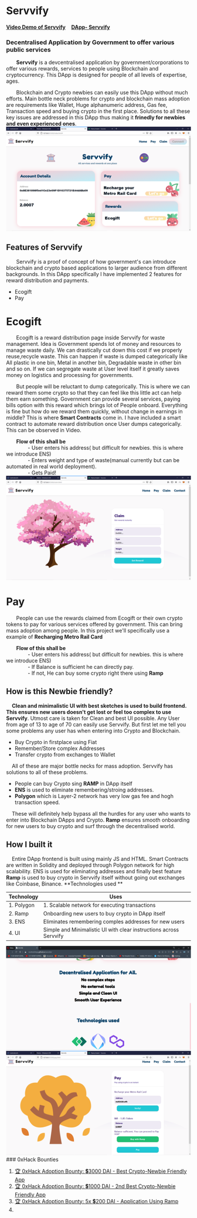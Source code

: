 # Servvify #
<p align="centre">
<a href="https://youtu.be/IkA6MlfwPXM"><strong>Video Demo of Servvify</strong></a> &nbsp;&nbsp;
<a href="https://mohinishteja.github.io/servvify/"><strong>DApp- Servvify</strong></a>
</p>

### Decentralised Application by Government to offer various public services


&nbsp; &nbsp; &nbsp; &nbsp;**Servvify** is a devcentralised application by government/corporations to offer various rewards, services to people using Blockchain and cryptocurrency. This DApp is designed for people of all levels of expertise, ages. 

&nbsp; &nbsp; &nbsp; &nbsp;Blockchain and Crypto newbies can easily use this DApp without much efforts. Main bottle neck problems for crypto and blockchain mass adoption are requirements like Wallet, Huge alphanumeric address, Gas fee, Transaction speed and buying crypto in the first place. Solutions to all these key issues are addressed in this DApp thus making it **frinedly for newbies and even experienced ones**.
<img src="img/Screenshot (1145).png" >

## Features of Servvify
&nbsp; &nbsp; &nbsp; &nbsp;Servvify is a proof of concept of how government's can introduce blockchain and crypto based applications to larger audience from different backgrounds. In this DApp specifically I have implemented 2 features for reward distribution and payments.
   - Ecogift
   - Pay
   
# Ecogift
&nbsp; &nbsp; &nbsp; &nbsp;Ecogift is a reward distribution page inside Servvify for waste management. Idea is Government spends lot of money and resources to manage waste daily. We can drastically cut down this cost if we properly reuse,recycle waste. This can happen if waste is dumped categorically like All plastic in one bin, Metal in another bin, Degradable waste in other bin and so on. If we can segregate waste at User level itself it greatly saves money on logistics and processing for governments. 
   
&nbsp; &nbsp; &nbsp; &nbsp;But people will be reluctant to dump categorically. This is where we can reward them some crypto so that they can feel like this little act can help them earn something. Government can provide several services, paying bills option with this reward which brings lot of People onboard. Everything is fine but how do we reward them quickly, without change in earnings in middle? This is where **Smart Contracts** come in. I have included a smart contract to automate reward distribution once User dumps categorically. This can be observed in Video.
   
 &nbsp; &nbsp; &nbsp; &nbsp;**Flow of this shall be**<br>
 &nbsp; &nbsp; &nbsp; &nbsp;&nbsp; &nbsp; &nbsp; &nbsp; - User enters his address( but difficult for newbies. this is where we introduce ENS)<br>
 &nbsp; &nbsp; &nbsp; &nbsp;&nbsp; &nbsp; &nbsp; &nbsp; - Enters weight and type of waste(manual currently but can be automated in real world deployment).<br>
 &nbsp; &nbsp; &nbsp; &nbsp;&nbsp; &nbsp; &nbsp; &nbsp; - Gets Paid!<br>
 <img src="img/Screenshot (1147).png" >
  
# Pay
&nbsp; &nbsp; &nbsp; &nbsp;People can use the rewards claimed from Ecogift or their own crypto tokens to pay for various services offered by government. This can bring mass adoption among people. In this project we'll specifically use a example of **Recharging Metro Rail Card**


 &nbsp; &nbsp; &nbsp; &nbsp;**Flow of this shall be**<br>
 &nbsp; &nbsp; &nbsp; &nbsp;&nbsp; &nbsp; &nbsp; &nbsp; - User enters his address( but difficult for newbies. this is where we introduce ENS)<br>
 &nbsp; &nbsp; &nbsp; &nbsp;&nbsp; &nbsp; &nbsp; &nbsp; - If Balance is sufficient he can directly pay.<br>
 &nbsp; &nbsp; &nbsp; &nbsp;&nbsp; &nbsp; &nbsp; &nbsp; - If not, He can buy some crypto right there using **Ramp**<br>
 
 
## How is this Newbie friendly?
&nbsp;&nbsp;&nbsp;&nbsp;**Clean and minimalistic UI with best sketches is used to build frontend. This ensures new users doesn't get lost or feel too complex to use Servvify**. Utmost care is taken for Clean and best UI possible. Any User from age of 13 to age of 70 can easily use Servvify. But first let me tell you some problems any user has when entering into Crypto and Blockchain.
* Buy Crypto in firstplace using Fiat
* Remember/Store complex Addresses
* Transfer crypto from exchanges to Wallet


&nbsp;&nbsp;&nbsp;&nbsp;All of these are major bottle necks for mass adoption. Servvify has solutions to all of these problems.
* People can buy Crypto sing **RAMP** in DApp itself
* **ENS** is used to eliminate remembering/stroing addresses.
* **Polygon** which is Layer-2 network has very low gas fee and hogh transaction speed.

&nbsp;&nbsp;&nbsp;&nbsp;These will definitely help bypass all the hurdles for any user who wants to enter into Blockchain DApps and Crypto. **Ramp** ensures smooth onboarding for new users to buy crypto and surf through the decentralised world.

## How I built it
&nbsp;&nbsp;&nbsp;&nbsp;Entire DApp frontend is built using mainly JS and HTML. Smart Contracts are written in Solidity and deployed through Polygon network for high scalability. ENS is used for eliminating addresses and finally best feature **Ramp** is used to buy crypto in Servvify itself without going out exchanges like Coinbase, Binance.
**Technologies used **

| Technology                                 | Uses                                                               |
| ------------------------------------------ | ------------------------------------------------------------------ |
| 1. Polygon                                 | 1. Scalable network for executing transactions                     |
| 2. Ramp                                    | Onboarding new users to buy crypto in DApp itself                  |
| 3. ENS                                     | Eliminates remembering comples addresses for new users             |
| 4. UI                                      | Simple and Minimalistic UI with clear instructions across Servvify |

<img src="img/Screenshot (1152).png" >
<img src="img/Screenshot (1146).png" >
### 0xHack Bounties

1. [🏆 0xHack Adoption Bounty: 💲3000 DAI - Best Crypto-Newbie Friendly App](https://gitcoin.co/issue/RampNetwork/0xHack/1/100025724)
2. [🏆 0xHack Adoption Bounty: 💲1000 DAI - 2nd Best Crypto-Newbie Friendly App](https://gitcoin.co/issue/RampNetwork/0xHack/2/100025725)
3. [🏆 0xHack Adoption Bounty: 5x 💲200 DAI - Application Using Ramp](https://gitcoin.co/issue/RampNetwork/0xHack/3/100025726)
4. 
   
